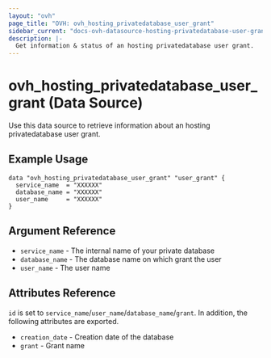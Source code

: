 ```yaml
---
layout: "ovh"
page_title: "OVH: ovh_hosting_privatedatabase_user_grant"
sidebar_current: "docs-ovh-datasource-hosting-privatedatabase-user-grant"
description: |-
  Get information & status of an hosting privatedatabase user grant.
---
```


# ovh_hosting_privatedatabase_user_grant (Data Source)

Use this data source to retrieve information about an hosting privatedatabase user grant.

## Example Usage

```hcl
data "ovh_hosting_privatedatabase_user_grant" "user_grant" {
  service_name  = "XXXXXX"
  database_name = "XXXXXX"
  user_name     = "XXXXXX"
}
```

## Argument Reference

* `service_name` - The internal name of your private database
* `database_name` - The database name on which grant the user
* `user_name` - The user name

## Attributes Reference

`id` is set to `service_name`/`user_name`/`database_name`/`grant`. In addition, the following attributes are exported.

* `creation_date` - Creation date of the database
* `grant` - Grant name